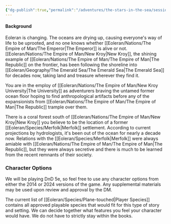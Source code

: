 ```yaml
---
{"dg-publish":true,"permalink":"/adventures/the-stars-in-the-sea/session-zero/"}
---
```


#### Background
Eoleran is changing. The oceans are drying up, causing everyone's way of life to be uprooted, and no one knows whether [[Eoleran/Nations/The Empire of Man/The Emperor\|The Emperor]] is alive or not.  [[Eoleran/Nations/The Empire of Man/New Kroy\|New Kroy]], the shining example of [[Eoleran/Nations/The Empire of Man/The Empire of Man\|The Republic]] on the frontier, has been following the shoreline into [[Eoleran/Geography/The Emerald Sea/The Emerald Sea\|The Emerald Sea]] for decades now, taking land and treasure wherever they find it.  

You are in the employ of [[Eoleran/Nations/The Empire of Man/New Kroy University\|The University]] as adventurers braving the untamed former ocean floor hoping to find anthropological artifacts before any of the expansionists from [[Eoleran/Nations/The Empire of Man/The Empire of Man\|The Republic]] trample over them. 

There is a coral forest south of [[Eoleran/Nations/The Empire of Man/New Kroy\|New Kroy]] you believe to be the location of a former [[Eoleran/Species/Merfolk\|Merfolk]] settlement. According to current projections by hydrologists, it's been out of the ocean for nearly a decade now. Relations with the [[Eoleran/Species/Merfolk\|Merfolk]] were always amiable with [[Eoleran/Nations/The Empire of Man/The Empire of Man\|The Republic]], but they were always secretive and there is much to be learned from the recent remnants of their society. 
### Character Options
We will be playing DnD 5e, so feel free to use any character options from either the 2014 or 2024 versions of the game. Any supplemental materials may be used upon review and approval by the DM.

The current list of [[Eoleran/Species/Plane-touched\|Player Species]] contains all approved playable species that would fit for this type of story and setting. We can decide together what features you feel your character would have. We do not have to strictly stay within the books. 